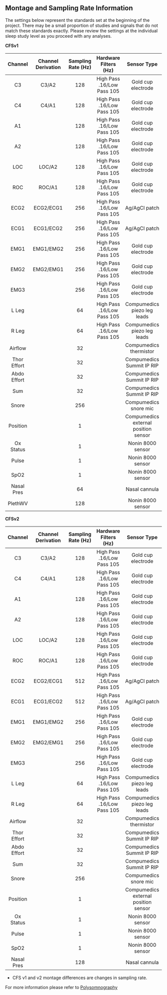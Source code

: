 ## Montage and Sampling Rate Information

The settings below represent the standards set at the beginning of the project. There may be a small proportion of studies and signals that do not match these standards exactly. Please review the settings at the individual sleep study level as you proceed with any analyses.

<b>CFSv1</b>

|   Channel   |  Channel Derivation  |  Sampling Rate (Hz)  |    Hardware Filters (Hz)   |             Sensor Type              |
|:-----------:|:--------------------:|:--------------------:|:--------------------------:|:------------------------------------:|
| C3          | C3/A2                |  128                 | High Pass .16/Low Pass 105 | Gold cup electrode                   |
| C4          | C4/A1                |  128                 | High Pass .16/Low Pass 105 | Gold cup electrode                   |
| A1          |                      |  128                 | High Pass .16/Low Pass 105 | Gold cup electrode                   |
| A2          |                      |  128                 | High Pass .16/Low Pass 105 | Gold cup electrode                   |
| LOC         | LOC/A2               |  128                 | High Pass .16/Low Pass 105 | Gold cup electrode                   |
| ROC         | ROC/A1               |  128                 | High Pass .16/Low Pass 105 | Gold cup electrode                   |
| ECG2        | ECG2/ECG1            |  256                 | High Pass .16/Low Pass 105 | Ag/AgCl patch                        |
| ECG1        | ECG1/ECG2            |  256                 | High Pass .16/Low Pass 105 | Ag/AgCl patch                        |
| EMG1        | EMG1/EMG2            |  256                 | High Pass .16/Low Pass 105 | Gold cup electrode                   |
| EMG2        | EMG2/EMG1            |  256                 | High Pass .16/Low Pass 105 | Gold cup electrode                   |
| EMG3        |                      |  256                 | High Pass .16/Low Pass 105 | Gold cup electrode                   |
| L Leg       |                      |   64                 | High Pass .16/Low Pass 105 | Compumedics piezo leg leads          |
| R Leg       |                      |   64                 | High Pass .16/Low Pass 105 | Compumedics piezo leg leads          |
| Airflow     |                      |   32                 |                            | Compumedics thermistor               |
| Thor Effort |                      |   32                 |                            | Compumedics Summit IP RIP            |
| Abdo Effort |                      |   32                 |                            | Compumedics Summit IP RIP            |
| Sum         |                      |   32                 |                            | Compumedics Summit IP RIP            |
| Snore       |                      |  256                 |                            | Compumedics snore mic                |
| Position    |                      |    1                 |                            | Compumedics external position sensor |
| Ox Status   |                      |    1                 |                            | Nonin 8000 sensor                    |
| Pulse       |                      |    1                 |                            | Nonin 8000 sensor                    |
| SpO2        |                      |    1                 |                            | Nonin 8000 sensor                    |
| Nasal Pres  |                      |   64                 |                            | Nasal cannula                        |
| PlethWV     |                      |  128                 |                            | Nonin 8000 sensor                    |

<b>CFSv2</b>

|   Channel   |  Channel Derivation  |  Sampling Rate (Hz)  |    Hardware Filters (Hz)   |             Sensor Type              |
|:-----------:|:--------------------:|:--------------------:|:--------------------------:|:------------------------------------:|
| C3          | C3/A2                |  128                 | High Pass .16/Low Pass 105 | Gold cup electrode                   |
| C4          | C4/A1                |  128                 | High Pass .16/Low Pass 105 | Gold cup electrode                   |
| A1          |                      |  128                 | High Pass .16/Low Pass 105 | Gold cup electrode                   |
| A2          |                      |  128                 | High Pass .16/Low Pass 105 | Gold cup electrode                   |
| LOC         | LOC/A2               |  128                 | High Pass .16/Low Pass 105 | Gold cup electrode                   |
| ROC         | ROC/A1               |  128                 | High Pass .16/Low Pass 105 | Gold cup electrode                   |
| ECG2        | ECG2/ECG1            |  512                 | High Pass .16/Low Pass 105 | Ag/AgCl patch                        |
| ECG1        | ECG1/ECG2            |  512                 | High Pass .16/Low Pass 105 | Ag/AgCl patch                        |
| EMG1        | EMG1/EMG2            |  256                 | High Pass .16/Low Pass 105 | Gold cup electrode                   |
| EMG2        | EMG2/EMG1            |  256                 | High Pass .16/Low Pass 105 | Gold cup electrode                   |
| EMG3        |                      |  256                 | High Pass .16/Low Pass 105 | Gold cup electrode                   |
| L Leg       |                      |   64                 | High Pass .16/Low Pass 105 | Compumedics piezo leg leads          |
| R Leg       |                      |   64                 | High Pass .16/Low Pass 105 | Compumedics piezo leg leads          |
| Airflow     |                      |   32                 |                            | Compumedics thermistor               |
| Thor Effort |                      |   32                 |                            | Compumedics Summit IP RIP            |
| Abdo Effort |                      |   32                 |                            | Compumedics Summit IP RIP            |
| Sum         |                      |   32                 |                            | Compumedics Summit IP RIP            |
| Snore       |                      |  256                 |                            | Compumedics snore mic                |
| Position    |                      |    1                 |                            | Compumedics external position sensor |
| Ox Status   |                      |    1                 |                            | Nonin 8000 sensor                    |
| Pulse       |                      |    1                 |                            | Nonin 8000 sensor                    |
| SpO2        |                      |    1                 |                            | Nonin 8000 sensor                    |
| Nasal Pres  |                      |  128                 |                            | Nasal cannula                        |

* CFS v1 and v2 montage differences are changes in sampling rate.

For more information please refer to [Polysomnography](https://sleepdata.org/datasets/cfs/pages/manuals/polysomnography)

